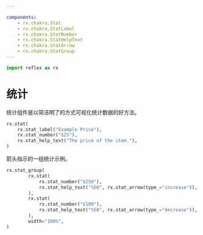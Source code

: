 ```yaml
---

components:
    - rx.chakra.Stat
    - rx.chakra.StatLabel
    - rx.chakra.StatNumber
    - rx.chakra.StatHelpText
    - rx.chakra.StatArrow
    - rx.chakra.StatGroup
---
```


```python exec
import reflex as rx
```

# 统计

统计组件是以简洁明了的方式可视化统计数据的好方法。

```python demo
rx.stat(
    rx.stat_label("Example Price"),
    rx.stat_number("$25"),
    rx.stat_help_text("The price of the item."),
)
```

箭头指示的一组统计示例。

```python demo
rx.stat_group(
        rx.stat(
            rx.stat_number("$250"),
            rx.stat_help_text("%50", rx.stat_arrow(type_="increase")),
        ),
        rx.stat(
            rx.stat_number("£100"),
            rx.stat_help_text("%50", rx.stat_arrow(type_="decrease")),
        ),
        width="100%",
)
```

